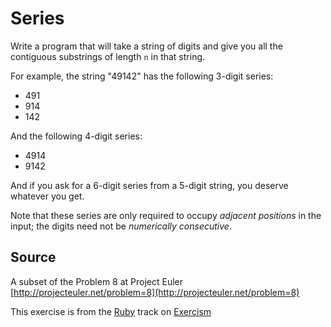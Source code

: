 # Series

Write a program that will take a string of digits and give you all the contiguous substrings of length `n` in that string.

For example, the string "49142" has the following 3-digit series:

- 491
- 914
- 142

And the following 4-digit series:

- 4914
- 9142

And if you ask for a 6-digit series from a 5-digit string, you deserve
whatever you get.

Note that these series are only required to occupy *adjacent positions*
in the input; the digits need not be *numerically consecutive*.

## Source

A subset of the Problem 8 at Project Euler [http://projecteuler.net/problem=8](http://projecteuler.net/problem=8)

This exercise is from the [Ruby][ruby] track on [Exercism][exercism]

[exercism]: http://exercism.io
[ruby]: http://exercism.io/languages/ruby
